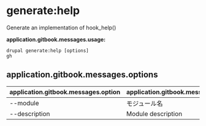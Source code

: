 # generate:help
Generate an implementation of hook_help()

**application.gitbook.messages.usage:**
```
drupal generate:help [options]
gh
```

## application.gitbook.messages.options
application.gitbook.messages.option | application.gitbook.messages.details
-------|-------------
--module | モジュール名
--description | Module description

